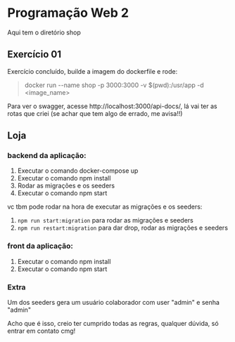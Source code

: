 # Programação Web 2

Aqui tem o diretório shop

## Exercício 01

Exercício concluído, builde a imagem do dockerfile e rode:
> docker run --name shop  -p 3000:3000 -v $(pwd):/usr/app -d <image_name>

Para ver o swagger, acesse http://localhost:3000/api-docs/, lá vai ter as rotas que criei (se achar que tem algo de errado, me avisa!!)

## Loja

### backend da aplicação:
1. Executar o comando docker-compose up
2. Executar o comando npm install
3. Rodar as migrações e os seeders
4. Executar o comando npm start

vc tbm pode rodar na hora de executar as migrações e os seeders:
1. `npm run start:migration` para rodar as migrações e seeders
2. `npm run restart:migration` para dar drop, rodar as migrações e seeders

### front da aplicação:

1. Executar o comando npm install
2. Executar o comando npm start

### Extra
Um dos seeders gera um usuário colaborador com user "admin" e senha "admin"

Acho que é isso, creio ter cumprido todas as regras, qualquer dúvida, só entrar em contato cmg!